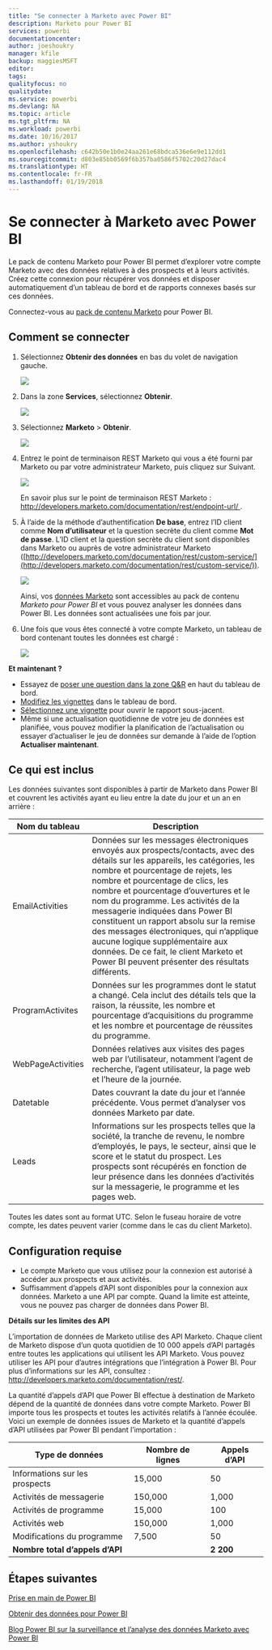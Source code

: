 ```yaml
---
title: "Se connecter à Marketo avec Power BI"
description: Marketo pour Power BI
services: powerbi
documentationcenter: 
author: joeshoukry
manager: kfile
backup: maggiesMSFT
editor: 
tags: 
qualityfocus: no
qualitydate: 
ms.service: powerbi
ms.devlang: NA
ms.topic: article
ms.tgt_pltfrm: NA
ms.workload: powerbi
ms.date: 10/16/2017
ms.author: yshoukry
ms.openlocfilehash: c642b50e1b0e24aa261e68bdca536e6e9e112dd1
ms.sourcegitcommit: d803e85bb0569f6b357ba0586f5702c20d27dac4
ms.translationtype: HT
ms.contentlocale: fr-FR
ms.lasthandoff: 01/19/2018
---
```

# <a name="connect-to-marketo-with-power-bi"></a>Se connecter à Marketo avec Power BI
Le pack de contenu Marketo pour Power BI permet d’explorer votre compte Marketo avec des données relatives à des prospects et à leurs activités. Créez cette connexion pour récupérer vos données et disposer automatiquement d’un tableau de bord et de rapports connexes basés sur ces données.

Connectez-vous au [pack de contenu Marketo](https://app.powerbi.com/getdata/services/marketo) pour Power BI.

## <a name="how-to-connect"></a>Comment se connecter
1. Sélectionnez **Obtenir des données** en bas du volet de navigation gauche.
   
   ![](media/service-connect-to-marketo/pbi_getdata.png)
2. Dans la zone **Services**, sélectionnez **Obtenir**.
   
   ![](media/service-connect-to-marketo/pbi_getservices.png) 
3. Sélectionnez **Marketo** \> **Obtenir**.
   
   ![](media/service-connect-to-marketo/marketo.png)
4. Entrez le point de terminaison REST Marketo qui vous a été fourni par Marketo ou par votre administrateur Marketo, puis cliquez sur Suivant.
   
   ![](media/service-connect-to-marketo/pbi_marketoconnect.png)
   
   En savoir plus sur le point de terminaison REST Marketo : [http://developers.marketo.com/documentation/rest/endpoint-url/ ](http://developers.marketo.com/documentation/rest/endpoint-url/).
5. À l’aide de la méthode d’authentification **De base**, entrez l’ID client comme **Nom d’utilisateur** et la question secrète du client comme **Mot de passe**. L’ID client et la question secrète du client sont disponibles dans Marketo ou auprès de votre administrateur Marketo ([http://developers.marketo.com/documentation/rest/custom-service/](http://developers.marketo.com/documentation/rest/custom-service/)). 
   
   ![](media/service-connect-to-marketo/pbi_marketosignin.png)
   
   Ainsi, vos [données Marketo](https://powerbi.microsoft.com/integrations/marketo) sont accessibles au pack de contenu *Marketo pour Power BI* et vous pouvez analyser les données dans Power BI. Les données sont actualisées une fois par jour.
6. Une fois que vous êtes connecté à votre compte Marketo, un tableau de bord contenant toutes les données est chargé :
   
   ![](media/service-connect-to-marketo/pbi_marketodash.png)

**Et maintenant ?**

* Essayez de [poser une question dans la zone Q&R](power-bi-q-and-a.md) en haut du tableau de bord.
* [Modifiez les vignettes](service-dashboard-edit-tile.md) dans le tableau de bord.
* [Sélectionnez une vignette](service-dashboard-tiles.md) pour ouvrir le rapport sous-jacent.
* Même si une actualisation quotidienne de votre jeu de données est planifiée, vous pouvez modifier la planification de l’actualisation ou essayer d’actualiser le jeu de données sur demande à l’aide de l’option **Actualiser maintenant**.

## <a name="whats-included"></a>Ce qui est inclus
Les données suivantes sont disponibles à partir de Marketo dans Power BI et couvrent les activités ayant eu lieu entre la date du jour et un an en arrière :

| Nom du tableau | Description |
| --- | --- |
| EmailActivities |Données sur les messages électroniques envoyés aux prospects/contacts, avec des détails sur les appareils, les catégories, les nombre et pourcentage de rejets, les nombre et pourcentage de clics, les nombre et pourcentage d’ouvertures et le nom du programme. Les activités de la messagerie indiquées dans Power BI constituent un rapport absolu sur la remise des messages électroniques, qui n’applique aucune logique supplémentaire aux données. De ce fait, le client Marketo et Power BI peuvent présenter des résultats différents. |
| ProgramActivites |Données sur les programmes dont le statut a changé. Cela inclut des détails tels que la raison, la réussite, les nombre et pourcentage d’acquisitions du programme et les nombre et pourcentage de réussites du programme. |
| WebPageActivities |Données relatives aux visites des pages web par l’utilisateur, notamment l’agent de recherche, l’agent utilisateur, la page web et l’heure de la journée. |
| Datetable |Dates couvrant la date du jour et l’année précédente.  Vous permet d’analyser vos données Marketo par date. |
| Leads |Informations sur les prospects telles que la société, la tranche de revenu, le nombre d’employés, le pays, le secteur, ainsi que le score et le statut du prospect. Les prospects sont récupérés en fonction de leur présence dans les données d’activités sur la messagerie, le programme et les pages web. |

Toutes les dates sont au format UTC. Selon le fuseau horaire de votre compte, les dates peuvent varier (comme dans le cas du client Marketo).

## <a name="system-requirements"></a>Configuration requise
* Le compte Marketo que vous utilisez pour la connexion est autorisé à accéder aux prospects et aux activités.
* Suffisamment d’appels d’API sont disponibles pour la connexion aux données.  Marketo a une API par compte.  Quand la limite est atteinte, vous ne pouvez pas charger de données dans Power BI. 

**Détails sur les limites des API**

L’importation de données de Marketo utilise des API Marketo. Chaque client de Marketo dispose d’un quota quotidien de 10 000 appels d’API partagés entre toutes les applications qui utilisent les API Marketo. Vous pouvez utiliser les API pour d’autres intégrations que l’intégration à Power BI. Pour plus d’informations sur les API, consultez : <http://developers.marketo.com/documentation/rest/>.

La quantité d’appels d’API que Power BI effectue à destination de Marketo dépend de la quantité de données dans votre compte Marketo. Power BI importe tous les prospects et toutes les activités relatifs à l’année écoulée. Voici un exemple de données issues de Marketo et la quantité d’appels d’API utilisées par Power BI pendant l’importation :  

| Type de données | Nombre de lignes | Appels d’API |
| --- | --- | --- |
| Informations sur les prospects |15,000 |50 |
| Activités de messagerie |150,000 |1,000 |
| Activités de programme |15,000 |100 |
| Activités web |150,000 |1,000 |
| Modifications du programme |7,500 |50 |
| **Nombre total d’appels d’API** | |**2 200** |

## <a name="next-steps"></a>Étapes suivantes
[Prise en main de Power BI](service-get-started.md)

[Obtenir des données pour Power BI](service-get-data.md)

[Blog Power BI sur la surveillance et l’analyse des données Marketo avec Power BI](http://blogs.msdn.com/b/powerbi/archive/2015/03/19/monitor-and-analyze-your-marketo-data-with-power-bi.aspx)

